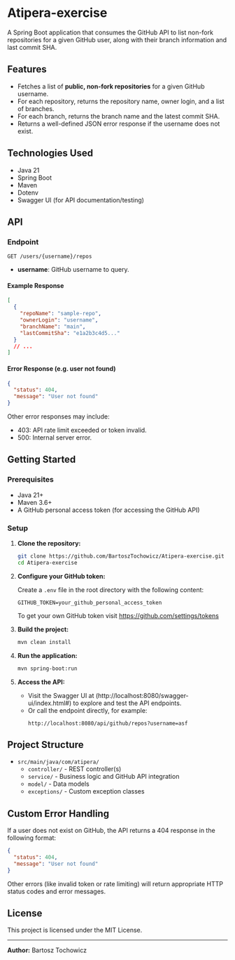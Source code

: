 # Atipera-exercise

A Spring Boot application that consumes the GitHub API to list non-fork repositories for a given GitHub user, along with their branch information and last commit SHA.

## Features

- Fetches a list of **public, non-fork repositories** for a given GitHub username.
- For each repository, returns the repository name, owner login, and a list of branches.
- For each branch, returns the branch name and the latest commit SHA.
- Returns a well-defined JSON error response if the username does not exist.

## Technologies Used

- Java 21
- Spring Boot
- Maven
- Dotenv
- Swagger UI (for API documentation/testing)

## API

### Endpoint

```
GET /users/{username}/repos
```

- **username**: GitHub username to query.

#### Example Response

```json
[
  {
    "repoName": "sample-repo",
    "ownerLogin": "username",
    "branchName": "main",
    "lastCommitSha": "e1a2b3c4d5..."
  }
  // ...
]
```

#### Error Response (e.g. user not found)

```json
{
  "status": 404,
  "message": "User not found"
}
```

Other error responses may include:
- 403: API rate limit exceeded or token invalid.
- 500: Internal server error.

## Getting Started

### Prerequisites

- Java 21+
- Maven 3.6+
- A GitHub personal access token (for accessing the GitHub API)

### Setup

1. **Clone the repository:**

   ```bash
   git clone https://github.com/BartoszTochowicz/Atipera-exercise.git
   cd Atipera-exercise
   ```

2. **Configure your GitHub token:**

   Create a `.env` file in the root directory with the following content:

   ```
   GITHUB_TOKEN=your_github_personal_access_token
   ```
   To get your own GitHub token visit https://github.com/settings/tokens

3. **Build the project:**

   ```bash
   mvn clean install
   ```

4. **Run the application:**

   ```bash
   mvn spring-boot:run
   ```

5. **Access the API:**

   - Visit the Swagger UI at (http://localhost:8080/swagger-ui/index.html#) to explore and test the API endpoints.
   - Or call the endpoint directly, for example:
     ```
     http://localhost:8080/api/github/repos?username=asf
     ```

## Project Structure

- `src/main/java/com/atipera/`
  - `controller/` - REST controller(s)
  - `service/` - Business logic and GitHub API integration
  - `model/` - Data models
  - `exceptions/` - Custom exception classes

## Custom Error Handling

If a user does not exist on GitHub, the API returns a 404 response in the following format:

```json
{
  "status": 404,
  "message": "User not found"
}
```

Other errors (like invalid token or rate limiting) will return appropriate HTTP status codes and error messages.


## License

This project is licensed under the MIT License.

---

**Author:** Bartosz Tochowicz
